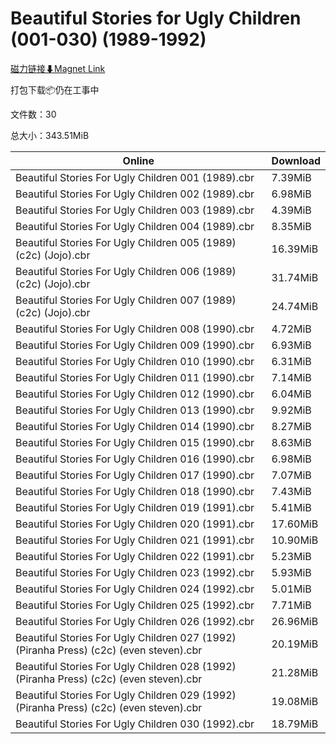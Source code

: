 # Beautiful Stories for Ugly Children (001-030) (1989-1992)

[磁力链接⬇Magnet Link](magnet:?xt=urn:btih:23d26e6d070050f688b3a762987ca51440611a44&dn=Beautiful%20Stories%20for%20Ugly%20Children%20%28001-030%29%20%281989-1992%29)

打包下载📦仍在工事中

文件数：30

总大小：343.51MiB

Online | Download
--- | ---
Beautiful Stories For Ugly Children 001 (1989).cbr | 7.39MiB
Beautiful Stories For Ugly Children 002 (1989).cbr | 6.98MiB
Beautiful Stories For Ugly Children 003 (1989).cbr | 4.39MiB
Beautiful Stories For Ugly Children 004 (1989).cbr | 8.35MiB
Beautiful Stories For Ugly Children 005 (1989) (c2c) (Jojo).cbr | 16.39MiB
Beautiful Stories For Ugly Children 006 (1989) (c2c) (Jojo).cbr | 31.74MiB
Beautiful Stories For Ugly Children 007 (1989) (c2c) (Jojo).cbr | 24.74MiB
Beautiful Stories For Ugly Children 008 (1990).cbr | 4.72MiB
Beautiful Stories For Ugly Children 009 (1990).cbr | 6.93MiB
Beautiful Stories For Ugly Children 010 (1990).cbr | 6.31MiB
Beautiful Stories For Ugly Children 011 (1990).cbr | 7.14MiB
Beautiful Stories For Ugly Children 012 (1990).cbr | 6.04MiB
Beautiful Stories For Ugly Children 013 (1990).cbr | 9.92MiB
Beautiful Stories For Ugly Children 014 (1990).cbr | 8.27MiB
Beautiful Stories For Ugly Children 015 (1990).cbr | 8.63MiB
Beautiful Stories For Ugly Children 016 (1990).cbr | 6.98MiB
Beautiful Stories For Ugly Children 017 (1990).cbr | 7.07MiB
Beautiful Stories For Ugly Children 018 (1990).cbr | 7.43MiB
Beautiful Stories For Ugly Children 019 (1991).cbr | 5.41MiB
Beautiful Stories For Ugly Children 020 (1991).cbr | 17.60MiB
Beautiful Stories For Ugly Children 021 (1991).cbr | 10.90MiB
Beautiful Stories For Ugly Children 022 (1991).cbr | 5.23MiB
Beautiful Stories For Ugly Children 023 (1992).cbr | 5.93MiB
Beautiful Stories For Ugly Children 024 (1992).cbr | 5.01MiB
Beautiful Stories For Ugly Children 025 (1992).cbr | 7.71MiB
Beautiful Stories For Ugly Children 026 (1992).cbr | 26.96MiB
Beautiful Stories For Ugly Children 027 (1992) (Piranha Press) (c2c) (even steven).cbr | 20.19MiB
Beautiful Stories For Ugly Children 028 (1992) (Piranha Press) (c2c) (even steven).cbr | 21.28MiB
Beautiful Stories For Ugly Children 029 (1992) (Piranha Press) (c2c) (even steven).cbr | 19.08MiB
Beautiful Stories For Ugly Children 030 (1992).cbr | 18.79MiB